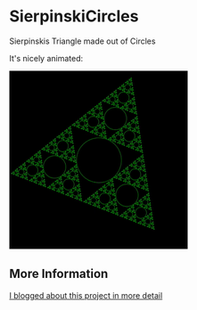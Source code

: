 # SierpinskiCircles
Sierpinskis Triangle made out of Circles

It's nicely animated:

![SierpinskiCircles](https://github.com/johnnyawesome/SierpinskiCircles/blob/master/SierpinskiCircles/DemoImage/SierpinskiCircles.gif)

## More Information

[I blogged about this project in more detail](https://breaksome.tech/coding-a-sierpinski-triangle-with-circles-in-p5js/)
